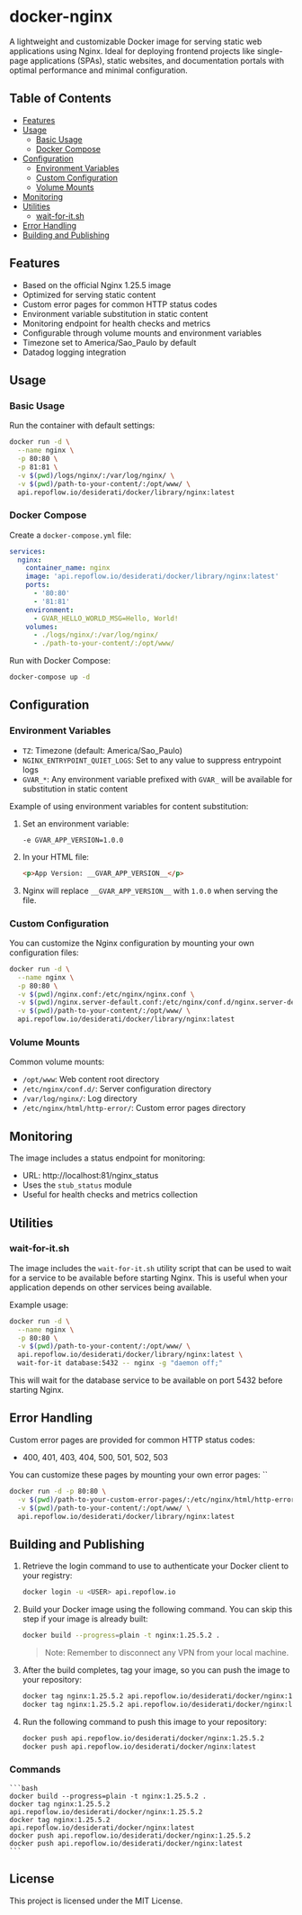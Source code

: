 # docker-nginx

A lightweight and customizable Docker image for serving static web applications using Nginx. 
Ideal for deploying frontend projects like single-page applications (SPAs), static websites, 
and documentation portals with optimal performance and minimal configuration.

## Table of Contents

- [Features](#features)
- [Usage](#usage)
  - [Basic Usage](#basic-usage)
  - [Docker Compose](#docker-compose)
- [Configuration](#configuration)
  - [Environment Variables](#environment-variables)
  - [Custom Configuration](#custom-configuration)
  - [Volume Mounts](#volume-mounts)
- [Monitoring](#monitoring)
- [Utilities](#utilities)
  - [wait-for-it.sh](#wait-for-itsh)
- [Error Handling](#error-handling)
- [Building and Publishing](#building-and-publishing)

## Features

- Based on the official Nginx 1.25.5 image
- Optimized for serving static content
- Custom error pages for common HTTP status codes
- Environment variable substitution in static content
- Monitoring endpoint for health checks and metrics
- Configurable through volume mounts and environment variables
- Timezone set to America/Sao_Paulo by default
- Datadog logging integration

## Usage

### Basic Usage

Run the container with default settings:

```bash
docker run -d \
  --name nginx \
  -p 80:80 \
  -p 81:81 \
  -v $(pwd)/logs/nginx/:/var/log/nginx/ \
  -v $(pwd)/path-to-your-content/:/opt/www/ \
  api.repoflow.io/desiderati/docker/library/nginx:latest
```

### Docker Compose

Create a `docker-compose.yml` file:

```yaml
services:
  nginx:
    container_name: nginx
    image: 'api.repoflow.io/desiderati/docker/library/nginx:latest'
    ports:
      - '80:80'
      - '81:81'
    environment:
      - GVAR_HELLO_WORLD_MSG=Hello, World!
    volumes:
      - ./logs/nginx/:/var/log/nginx/
      - ./path-to-your-content/:/opt/www/
```

Run with Docker Compose:

```bash
docker-compose up -d
```

## Configuration

### Environment Variables

- `TZ`: Timezone (default: America/Sao_Paulo)
- `NGINX_ENTRYPOINT_QUIET_LOGS`: Set to any value to suppress entrypoint logs
- `GVAR_*`: Any environment variable prefixed with `GVAR_` will be available for substitution in static content

Example of using environment variables for content substitution:

1. Set an environment variable:
   ```
   -e GVAR_APP_VERSION=1.0.0
   ```

2. In your HTML file:
   ```html
   <p>App Version: __GVAR_APP_VERSION__</p>
   ```

3. Nginx will replace `__GVAR_APP_VERSION__` with `1.0.0` when serving the file.

### Custom Configuration

You can customize the Nginx configuration by mounting your own configuration files:

```bash
docker run -d \
  --name nginx \
  -p 80:80 \
  -v $(pwd)/nginx.conf:/etc/nginx/nginx.conf \
  -v $(pwd)/nginx.server-default.conf:/etc/nginx/conf.d/nginx.server-default.conf \
  -v $(pwd)/path-to-your-content/:/opt/www/ \
  api.repoflow.io/desiderati/docker/library/nginx:latest
```

### Volume Mounts

Common volume mounts:

- `/opt/www`: Web content root directory
- `/etc/nginx/conf.d/`: Server configuration directory
- `/var/log/nginx/`: Log directory
- `/etc/nginx/html/http-error/`: Custom error pages directory

## Monitoring

The image includes a status endpoint for monitoring:

- URL: http://localhost:81/nginx_status
- Uses the `stub_status` module
- Useful for health checks and metrics collection

## Utilities

### wait-for-it.sh

The image includes the `wait-for-it.sh` utility script that can be used 
to wait for a service to be available before starting Nginx. 
This is useful when your application depends on other services being available.

Example usage:

```bash
docker run -d \
  --name nginx \
  -p 80:80 \
  -v $(pwd)/path-to-your-content/:/opt/www/ \
  api.repoflow.io/desiderati/docker/library/nginx:latest \
  wait-for-it database:5432 -- nginx -g "daemon off;"
```

This will wait for the database service to be available on port 5432 before starting Nginx.

## Error Handling

Custom error pages are provided for common HTTP status codes:
- 400, 401, 403, 404, 500, 501, 502, 503

You can customize these pages by mounting your own error pages:
``
```bash
docker run -d -p 80:80 \
  -v $(pwd)/path-to-your-custom-error-pages/:/etc/nginx/html/http-error/ \
  -v $(pwd)/path-to-your-content/:/opt/www/ \
  api.repoflow.io/desiderati/docker/library/nginx:latest
```

## Building and Publishing

1. Retrieve the login command to use to authenticate your Docker client to your registry:

   ```bash
   docker login -u <USER> api.repoflow.io
   ```

2. Build your Docker image using the following command. You can skip this step if your image is already built:

   ```bash
   docker build --progress=plain -t nginx:1.25.5.2 .
   ```

   > Note: Remember to disconnect any VPN from your local machine.

3. After the build completes, tag your image, so you can push the image to your repository:

   ```bash
   docker tag nginx:1.25.5.2 api.repoflow.io/desiderati/docker/nginx:1.25.5.2
   docker tag nginx:1.25.5.2 api.repoflow.io/desiderati/docker/nginx:latest
   ```

4. Run the following command to push this image to your repository:

   ```bash
   docker push api.repoflow.io/desiderati/docker/nginx:1.25.5.2
   docker push api.repoflow.io/desiderati/docker/nginx:latest
   ```

### Commands

    ```bash
    docker build --progress=plain -t nginx:1.25.5.2 .
    docker tag nginx:1.25.5.2 api.repoflow.io/desiderati/docker/nginx:1.25.5.2
    docker tag nginx:1.25.5.2 api.repoflow.io/desiderati/docker/nginx:latest
    docker push api.repoflow.io/desiderati/docker/nginx:1.25.5.2
    docker push api.repoflow.io/desiderati/docker/nginx:latest
    ```

## License

This project is licensed under the MIT License.
